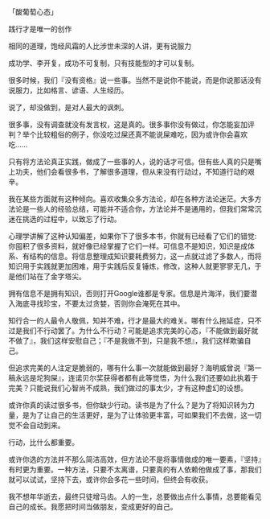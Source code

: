 「酸葡萄心态」

践行才是唯一的创作

相同的道理，饱经风霜的人比涉世未深的人讲，更有说服力

成功学、李开复，成功不可复制，只有技能型的才可以复制。

很多时候，我们『没有资格』说一些事。当然不是说你不能说，而是你说那话没有说服力，比如格言、谚语、人生经历。

说了，却没做到，是对人最大的讽刺。

很多事，没有调查就没有发言权，这是真的。很多事你没有做过，你怎能妄加评判？举个比较粗俗的例子，你没吃过屎还真不能说屎难吃，因为或许你会喜欢吃……

只有将方法论真正实践，做成了一些事的人，说的话才可信。但有些人真的只是嘴上功夫，他们会看很多书，了解很多道理，但从来没有行动过，不知道行动的艰辛。

我在某些方面就有这种倾向。喜欢收集众多方法论，却在各种方法论迷茫。大多方法论是一些人的经验总结，可能并不适合你，方法论并不是通用的，但我们常常沉迷在挑选的过程中，以致忘了行动。

心理学讲解了这种认知偏差，如果你下了很多本书，你就有已经看了它们的错觉:你囤积了很多资料，就好像已经掌握了它们一样。可信息不是知识，知识是成体系、有结构的信息。将信息整理成知识要耗费努力，这一点就过滤了多数人，而将知识用于实践就更加困难，用于实践后反复锤炼，修改，这种人就更寥寥无几，于是他们站在了金字塔尖。

拥有信息不是拥有知识，否则打开Google谁都是专家。信息是片海洋，我们要潜入海底寻找珍宝，不要太过贪婪，否则你会淹死在其中。

知行合一的人最令人敬佩，知并不难，行才是最大的难关。哪有什么拖延症，只不过是我们不行动罢了。为什么不行动？可能是追求完美的心态，『不能做到最好就不做了』，我们这样安慰自己；『不是我做不到，只是我不想』，我们这样欺骗自己。

但追求完美的人注定是脆弱的，哪有什么事一次就能做到最好？海明威曾说『第一稿永远是坨狗屎』，连诺贝尔奖获得者都有此等觉悟，为什么我们还要如此执着于完美？只能说我们心智尚不成熟，我们做过的事太少，才有这种虚幻的设想。

或许你真的读过很多书，但你缺少行动。读书是为了什么？是为了将知识转为力量，是为了让自己的生活更好，是为了让体验更丰富，可如果我们不去做，这一切觉不会自动到来。

行动，比什么都重要。

或许你选的方法并不那么简洁高效，但方法论不是将事情做成的唯一要素，『坚持』有时更为重要。一种方法，只要不太离谱，只要真的有人依赖他做成了事，那我们就可以试试，坚持下去，或许你会多花一些时间，但终会有收获。

我不想年华逝去，最终只徒增马齿。人的一生，总要做出点什么事情，总要能看见自己的成长。我愿把时间当做朋友，变成更好的自己。

